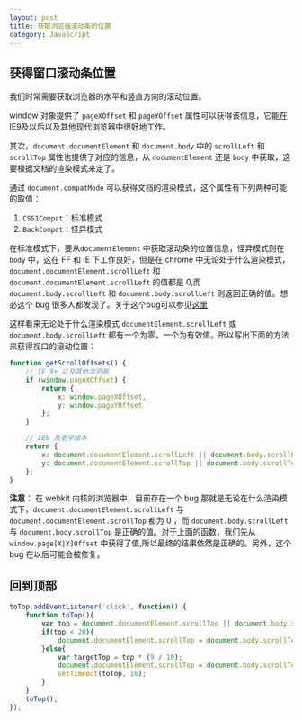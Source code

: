 ```yaml
---
layout: post
title: 获取浏览器滚动条的位置
category: JavaScript
---
```


## 获得窗口滚动条位置

我们时常需要获取浏览器的水平和竖直方向的滚动位置。

window 对象提供了 `pageXOffset` 和 `pageYOffset` 属性可以获得该信息，它能在IE9及以后以及其他现代浏览器中很好地工作。

其次，`document.documentElement` 和 `document.body` 中的 `scrollLeft` 和 `scrollTop` 属性也提供了对应的信息，从 `documentElement` 还是 `body` 中获取，这要根据文档的渲染模式来定了。

通过 `document.compatMode` 可以获得文档的渲染模式，这个属性有下列两种可能的取值：

1. `CSS1Compat`：标准模式
2. `BackCompat`：怪异模式

在标准模式下，要从`documentElement` 中获取滚动条的位置信息，怪异模式则在 `body` 中，这在 FF 和 IE 下工作良好，但是在 chrome 中无论处于什么渲染模式，`document.documentElement.scrollLeft` 和 `document.documentElement.scrollLeft` 的值都是 0,而 `document.body.scrollLeft` 和 `document.body.scrollLeft` 则返回正确的值。想必这个 bug 很多人都发现了。关于这个bug可以参见[这里](https://code.google.com/p/chromium/issues/detail?id=2891#c53)

这样看来无论处于什么渲染模式 `documentElement.scrollLeft` 或 `document.body.scrollLeft` 都有一个为零，一个为有效值。所以写出下面的方法来获得视口的滚动位置：

```javascript
function getScrollOffsets() {
    // IE 9+ 以及其他浏览器
    if (window.pageXOffset) {
        return {
            x: window.pageXOffset,
            y: window.pageYOffset
        };
    }

    // IE8 及更早版本
    return {
        x: document.documentElement.scrollLeft || document.body.scrollLeft ,
        y: document.documentElement.scrollTop || document.body.scrollTop
    };
}
```


**注意**： 在 webkit 内核的浏览器中，目前存在一个 bug 那就是无论在什么渲染模式下，`document.documentElement.scrollLeft` 与 `document.documentElement.scrollTop`
都为 0 ，而 `document.body.scrollLeft` 与 `document.body.scrollTop` 是正确的值。对于上面的函数，我们先从 `window.page[X|Y]Offset` 中获得了值,所以最终的结果依然是正确的。另外，这个 bug 在以后可能会被修复。

## 回到顶部


```js
toTop.addEventListener('click', function() {
    function toTop(){
        var top = document.documentElement.scrollTop || document.body.scrollTop;
        if(top < 20){
            document.documentElement.scrollTop = document.body.scrollTop = 0;
        }else{
            var targetTop = top * (9 / 10);
            document.documentElement.scrollTop = document.body.scrollTop = targetTop;
            setTimeout(toTop, 16);
        }
    }
    toTop();
});
```
